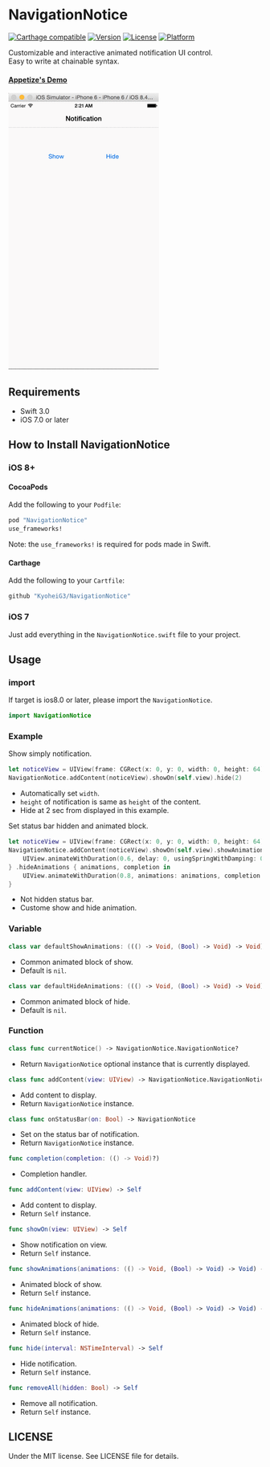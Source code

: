 # NavigationNotice

[![Carthage compatible](https://img.shields.io/badge/Carthage-compatible-4BC51D.svg?style=flat)](https://github.com/Carthage/Carthage)
[![Version](https://img.shields.io/cocoapods/v/NavigationNotice.svg?style=flat)](http://cocoadocs.org/docsets/NavigationNotice)
[![License](https://img.shields.io/cocoapods/l/NavigationNotice.svg?style=flat)](http://cocoadocs.org/docsets/NavigationNotice)
[![Platform](https://img.shields.io/cocoapods/p/NavigationNotice.svg?style=flat)](http://cocoadocs.org/docsets/NavigationNotice)

Customizable and interactive animated notification UI control.  
Easy to write at chainable syntax.

#### [Appetize's Demo](https://appetize.io/app/pdyqqg01mq9qutk9xf52bk3p8w)

![Notice](https://github.com/KyoheiG3/assets/blob/master/NavigationNotice/notice.gif)

## Requirements

- Swift 3.0
- iOS 7.0 or later

## How to Install NavigationNotice

### iOS 8+

#### CocoaPods

Add the following to your `Podfile`:

```Ruby
pod "NavigationNotice"
use_frameworks!
```
Note: the `use_frameworks!` is required for pods made in Swift.

#### Carthage

Add the following to your `Cartfile`:

```Ruby
github "KyoheiG3/NavigationNotice"
```

### iOS 7

Just add everything in the `NavigationNotice.swift` file to your project.

## Usage

### import

If target is ios8.0 or later, please import the `NavigationNotice`.

```swift
import NavigationNotice
```

### Example

Show simply notification.

```swift
let noticeView = UIView(frame: CGRect(x: 0, y: 0, width: 0, height: 64))
NavigationNotice.addContent(noticeView).showOn(self.view).hide(2)
```
* Automatically set `width`.
* `height` of notification is same as `height` of the content.
* Hide at 2 sec from displayed in this example.

Set status bar hidden and animated block.

```swift
let noticeView = UIView(frame: CGRect(x: 0, y: 0, width: 0, height: 64))
NavigationNotice.addContent(noticeView).showOn(self.view).showAnimations { animations, completion in
    UIView.animateWithDuration(0.6, delay: 0, usingSpringWithDamping: 0.8, initialSpringVelocity: 0.1, options: .BeginFromCurrentState, animations: animations, completion: completion)
} .hideAnimations { animations, completion in
    UIView.animateWithDuration(0.8, animations: animations, completion: completion)
}
```
* Not hidden status bar.
* Custome show and hide animation.

### Variable

```swift
class var defaultShowAnimations: ((() -> Void, (Bool) -> Void) -> Void)?
```
* Common animated block of show.
* Default is `nil`.

```swift
class var defaultHideAnimations: ((() -> Void, (Bool) -> Void) -> Void)?
```
* Common animated block of hide.
* Default is `nil`.

### Function

```swift
class func currentNotice() -> NavigationNotice.NavigationNotice?
```
* Return `NavigationNotice` optional instance that is currently displayed.

```swift
class func addContent(view: UIView) -> NavigationNotice.NavigationNotice
```
* Add content to display.
* Return `NavigationNotice` instance.

```swift
class func onStatusBar(on: Bool) -> NavigationNotice
```
* Set on the status bar of notification.
* Return `NavigationNotice` instance.

```swift
func completion(completion: (() -> Void)?)
```
* Completion handler.

```swift
func addContent(view: UIView) -> Self
```
* Add content to display.
* Return `Self` instance.

```swift
func showOn(view: UIView) -> Self
```
* Show notification on view.
* Return `Self` instance.

```swift
func showAnimations(animations: (() -> Void, (Bool) -> Void) -> Void) -> Self
```
* Animated block of show.
* Return `Self` instance.

```swift
func hideAnimations(animations: (() -> Void, (Bool) -> Void) -> Void) -> Self
```
* Animated block of hide.
* Return `Self` instance.

```swift
func hide(interval: NSTimeInterval) -> Self
```
* Hide notification.
* Return `Self` instance.

```swift
func removeAll(hidden: Bool) -> Self
```
* Remove all notification.
* Return `Self` instance.

## LICENSE

Under the MIT license. See LICENSE file for details.
